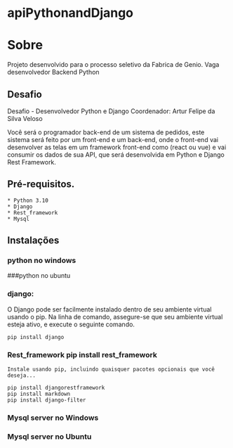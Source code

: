 # apiPythonandDjango

# Sobre

Projeto desenvolvido para o processo seletivo da Fabrica de Genio. Vaga desenvolvedor Backend Python 

## Desafio
  Desafio - Desenvolvedor Python e Django
  Coordenador: Artur Felipe da Silva Veloso

  Você será o programador back-end de um sistema de pedidos, este sistema será feito por
  um front-end e um back-end, onde o front-end vai desenvolver as telas em um framework
  front-end como (react ou vue) e vai consumir os dados de sua API, que será desenvolvida
  em Python e Django Rest Framework.

## Pré-requisitos.
    * Python 3.10
    * Django 
    * Rest_framework
    * Mysql
## Instalações

### python no windows 

###python no ubuntu

### django:

  O Django pode ser facilmente instalado dentro de seu ambiente virtual usando o pip.
    Na linha de comando, assegure-se que seu ambiente virtual esteja ativo, e execute o seguinte comando.
    
    pip install django
### Rest_framework pip install rest_framework
        
    Instale usando pip, incluindo quaisquer pacotes opcionais que você deseja...
    
    pip install djangorestframework
    pip install markdown    
    pip install django-filter
    
### Mysql server no Windows

### Mysql server no Ubuntu


